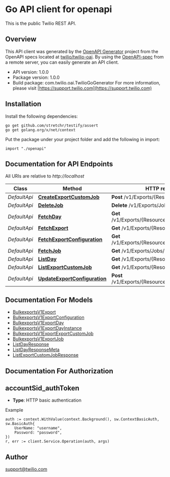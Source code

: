 # Go API client for openapi

This is the public Twilio REST API.

## Overview
This API client was generated by the [OpenAPI Generator](https://openapi-generator.tech) project from the OpenAPI specs located at [twilio/twilio-oai](https://github.com/twilio/twilio-oai/tree/main/spec).  By using the [OpenAPI-spec](https://www.openapis.org/) from a remote server, you can easily generate an API client.

- API version: 1.0.0
- Package version: 1.0.0
- Build package: com.twilio.oai.TwilioGoGenerator
For more information, please visit [https://support.twilio.com](https://support.twilio.com)

## Installation

Install the following dependencies:

```shell
go get github.com/stretchr/testify/assert
go get golang.org/x/net/context
```

Put the package under your project folder and add the following in import:

```golang
import "./openapi"
```

## Documentation for API Endpoints

All URIs are relative to *http://localhost*

Class | Method | HTTP request | Description
------------ | ------------- | ------------- | -------------
*DefaultApi* | [**CreateExportCustomJob**](docs/DefaultApi.md#createexportcustomjob) | **Post** /v1/Exports/{ResourceType}/Jobs | 
*DefaultApi* | [**DeleteJob**](docs/DefaultApi.md#deletejob) | **Delete** /v1/Exports/Jobs/{JobSid} | 
*DefaultApi* | [**FetchDay**](docs/DefaultApi.md#fetchday) | **Get** /v1/Exports/{ResourceType}/Days/{Day} | 
*DefaultApi* | [**FetchExport**](docs/DefaultApi.md#fetchexport) | **Get** /v1/Exports/{ResourceType} | 
*DefaultApi* | [**FetchExportConfiguration**](docs/DefaultApi.md#fetchexportconfiguration) | **Get** /v1/Exports/{ResourceType}/Configuration | 
*DefaultApi* | [**FetchJob**](docs/DefaultApi.md#fetchjob) | **Get** /v1/Exports/Jobs/{JobSid} | 
*DefaultApi* | [**ListDay**](docs/DefaultApi.md#listday) | **Get** /v1/Exports/{ResourceType}/Days | 
*DefaultApi* | [**ListExportCustomJob**](docs/DefaultApi.md#listexportcustomjob) | **Get** /v1/Exports/{ResourceType}/Jobs | 
*DefaultApi* | [**UpdateExportConfiguration**](docs/DefaultApi.md#updateexportconfiguration) | **Post** /v1/Exports/{ResourceType}/Configuration | 


## Documentation For Models

 - [BulkexportsV1Export](docs/BulkexportsV1Export.md)
 - [BulkexportsV1ExportConfiguration](docs/BulkexportsV1ExportConfiguration.md)
 - [BulkexportsV1ExportDay](docs/BulkexportsV1ExportDay.md)
 - [BulkexportsV1ExportDayInstance](docs/BulkexportsV1ExportDayInstance.md)
 - [BulkexportsV1ExportExportCustomJob](docs/BulkexportsV1ExportExportCustomJob.md)
 - [BulkexportsV1ExportJob](docs/BulkexportsV1ExportJob.md)
 - [ListDayResponse](docs/ListDayResponse.md)
 - [ListDayResponseMeta](docs/ListDayResponseMeta.md)
 - [ListExportCustomJobResponse](docs/ListExportCustomJobResponse.md)


## Documentation For Authorization



## accountSid_authToken

- **Type**: HTTP basic authentication

Example

```golang
auth := context.WithValue(context.Background(), sw.ContextBasicAuth, sw.BasicAuth{
    UserName: "username",
    Password: "password",
})
r, err := client.Service.Operation(auth, args)
```


## Author

support@twilio.com

